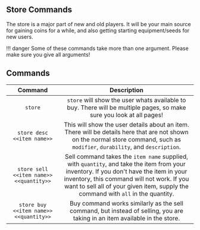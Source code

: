 ## Store Commands

The store is a major part of new and old players. It will be your main source for gaining coins for a while, and also getting starting equipment/seeds for new users.

!!! danger
    Some of these commands take more than one argument. Please make sure you give all arguments!

## Commands

| Command      | Description                          |
| :---------: | :----------------------------------: |
| `store`       | `store` will show the user whats available to buy. There will be multiple pages, so make sure you look at all pages!|
| `store desc <<item name>>`       | This will show the user details about an item. There will be details here that are not shown on the normal store command, such as `modifier`, `durability`, and `description`. |
| `store sell <<item name>> <<quantity>>`    | Sell command takes the `item name` supplied, with `quantity`, and take the item from your inventory. If you don't have the item in your inventory, this command will not work. If you want to sell all of your given item, supply the command with `all` in the quantity. |
| `store buy <<item name>> <<quantity>>`    | Buy command works similarly as the sell command, but instead of selling, you are taking in an item available in the store. |

